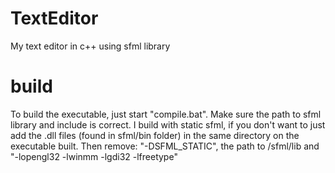 # TextEditor
My text editor in c++ using sfml library

# build
To build the executable, just start "compile.bat".
Make sure the path to sfml library and include is correct.
I build with static sfml, if you don't want to just add the .dll files (found in sfml/bin folder) in the same directory on the executable built. Then remove: "-DSFML_STATIC", the path to /sfml/lib and "-lopengl32 -lwinmm -lgdi32 -lfreetype"
